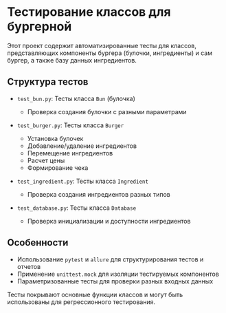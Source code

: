 # Тестирование классов для бургерной

Этот проект содержит автоматизированные тесты для классов, представляющих компоненты бургера (булочки, ингредиенты) и сам бургер, а также базу данных ингредиентов.

## Структура тестов

- `test_bun.py`: Тесты класса `Bun` (булочка)
  - Проверка создания булочки с разными параметрами

- `test_burger.py`: Тесты класса `Burger`
  - Установка булочек
  - Добавление/удаление ингредиентов
  - Перемещение ингредиентов
  - Расчет цены
  - Формирование чека

- `test_ingredient.py`: Тесты класса `Ingredient`
  - Проверка создания ингредиентов разных типов

- `test_database.py`: Тесты класса `Database`
  - Проверка инициализации и доступности ингредиентов

## Особенности
- Использование `pytest` и `allure` для структурирования тестов и отчетов
- Применение `unittest.mock` для изоляции тестируемых компонентов
- Параметризованные тесты для проверки разных входных данных

Тесты покрывают основные функции классов и могут быть использованы для регрессионного тестирования.
